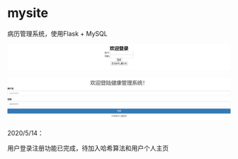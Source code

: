 # mysite

病历管理系统，使用Flask + MySQL

![登陆页面](images/登陆页面.png)

![注册页面](images/注册页面.png)

2020/5/14：

用户登录注册功能已完成，待加入哈希算法和用户个人主页